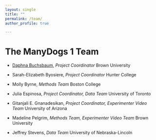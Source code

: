 ```yaml
---
layout: single
title: ""
permalink: /team/
author_profile: true

---
```


# The ManyDogs 1 Team

* [Daphna Buchsbaum](http://www.cocodevlab.com/principal-investigator.html/), _Project Coordinator_
  Brown University

* Sarah-Elizabeth Byosiere, _Project Coordinator_ 
  Hunter College

* Molly Byrne, _Methods Team_
  Boston College

* Julia Espinosa, _Project Coordinator, Data Team_ 
  University of Toronto

* Gitanjali E. Gnanadesikan, _Project Coordinator, Experimenter Video Team_
  University of Arizona

* Madeline Pelgrim, _Methods Team, Experimenter Video Team_
  Brown University

* Jeffrey Stevens, _Data Team_
  University of Nebraska-Lincoln